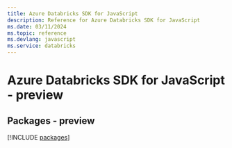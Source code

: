 ```yaml
---
title: Azure Databricks SDK for JavaScript
description: Reference for Azure Databricks SDK for JavaScript
ms.date: 03/11/2024
ms.topic: reference
ms.devlang: javascript
ms.service: databricks
---
```

# Azure Databricks SDK for JavaScript - preview
## Packages - preview
[!INCLUDE [packages](databricks-index.md)]